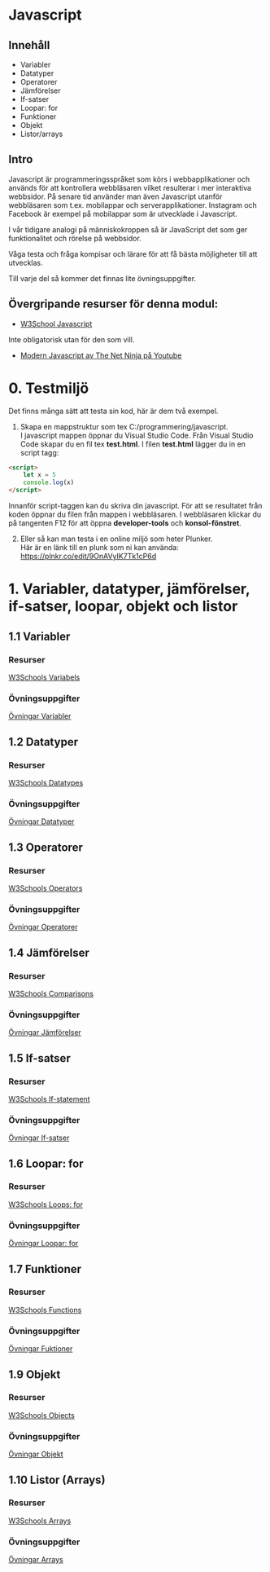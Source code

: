 # Javascript

## Innehåll
* Variabler
* Datatyper
* Operatorer
* Jämförelser
* If-satser
* Loopar: for
* Funktioner
* Objekt
* Listor/arrays

## Intro

Javascript är programmeringsspråket som körs i webbapplikationer och används för att kontrollera webbläsaren vilket resulterar i mer interaktiva webbsidor. På senare tid använder man även Javascript utanför webbläsaren som t.ex. mobilappar och serverapplikationer. Instagram och Facebook är exempel på mobilappar som är utvecklade i Javascript.

I vår tidigare analogi på människokroppen så är JavaScript det som ger funktionalitet och rörelse på webbsidor.

Våga testa och fråga kompisar och lärare för att få bästa möjligheter till att utvecklas.

Till varje del så kommer det finnas lite övningsuppgifter.

## Övergripande resurser för denna modul:
- [W3School Javascript](https://www.w3schools.com/js/default.asp)  

Inte obligatorisk utan för den som vill.  
- [Modern Javascript av The Net Ninja på Youtube](https://www.youtube.com/playlist?list=PL4cUxeGkcC9haFPT7J25Q9GRB_ZkFrQAc)

# 0. Testmiljö
Det finns många sätt att testa sin kod, här är dem två exempel.

1. Skapa en mappstruktur som tex C:/programmering/javascript.  
I javascript mappen öppnar du Visual Studio Code. Från Visual Studio Code skapar du en fil tex **test.html**.
I filen **test.html** lägger du in en script tagg:  
```html
<script>
    let x = 5
    console.log(x)
</script>
```

Innanför script-taggen kan du skriva din javascript.
För att se resultatet från koden öppnar du filen från mappen i webbläsaren. I webbläsaren klickar du på tangenten F12 för att öppna **developer-tools** och **konsol-fönstret**.

2. Eller så kan man testa i en online miljö som heter Plunker.  
Här är en länk till en plunk som ni kan använda: <https://plnkr.co/edit/9OnAVyIK7Tk1cP6d>  

# 1. Variabler, datatyper, jämförelser, if-satser, loopar, objekt och listor

## 1.1 Variabler

### Resurser
[W3Schools Variabels](https://www.w3schools.com/js/js_variables.asp)  

### Övningsuppgifter
[Övningar Variabler](https://github.com/abbjetmus/programmering-produktion/tree/master/Javascript/%C3%B6vningar#11-variabler)

## 1.2 Datatyper
### Resurser
[W3Schools Datatypes](https://www.w3schools.com/js/js_datatypes.asp)

### Övningsuppgifter
[Övningar Datatyper](https://github.com/abbjetmus/programmering-produktion/tree/master/Javascript/%C3%B6vningar#%C3%B6vningsuppgifter-1)
  
## 1.3 Operatorer
### Resurser
[W3Schools Operators](https://www.w3schools.com/js/js_operators.asp)

### Övningsuppgifter
[Övningar Operatorer](https://github.com/abbjetmus/programmering-produktion/tree/master/Javascript/%C3%B6vningar#13-operatorer)

## 1.4 Jämförelser
### Resurser
[W3Schools Comparisons](https://www.w3schools.com/js/js_comparisons.asp)

### Övningsuppgifter
[Övningar Jämförelser](https://github.com/abbjetmus/programmering-produktion/tree/master/Javascript/%C3%B6vningar#%C3%B6vningsuppgifter-3)

## 1.5 If-satser
### Resurser
[W3Schools If-statement](https://www.w3schools.com/js/js_if_else.asp)

### Övningsuppgifter
[Övningar If-satser](https://github.com/abbjetmus/programmering-produktion/tree/master/Javascript/%C3%B6vningar#%C3%B6vningsuppgifter-4)

## 1.6 Loopar: for
### Resurser
[W3Schools Loops: for](https://www.w3schools.com/js/js_loop_for.asp)

### Övningsuppgifter
[Övningar Loopar: for](https://github.com/abbjetmus/programmering-produktion/tree/master/Javascript/%C3%B6vningar#%C3%B6vningsuppgifter-5)

## 1.7 Funktioner
### Resurser
[W3Schools Functions](https://www.w3schools.com/js/js_functions.asp)

### Övningsuppgifter
[Övningar Fuktioner](https://github.com/abbjetmus/programmering-produktion/tree/master/Javascript/%C3%B6vningar#%C3%B6vningsuppgifter-7)

## 1.9 Objekt
### Resurser
[W3Schools Objects](https://www.w3schools.com/js/js_objects.asp)

### Övningsuppgifter
[Övningar Objekt](https://github.com/abbjetmus/programmering-produktion/tree/master/Javascript/%C3%B6vningar#%C3%B6vningsuppgifter-9)

## 1.10 Listor (Arrays)
### Resurser
[W3Schools Arrays](https://www.w3schools.com/js/js_arrays.asp)

### Övningsuppgifter
[Övningar Arrays](https://github.com/abbjetmus/programmering-produktion/tree/master/Javascript/%C3%B6vningar#%C3%B6vningsuppgifter-10)
